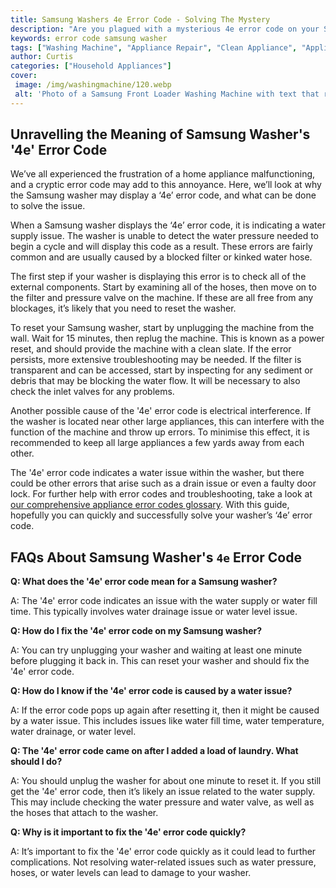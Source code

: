 ```yaml
---
title: Samsung Washers 4e Error Code - Solving The Mystery
description: "Are you plagued with a mysterious 4e error code on your Samsung Washer Find out how to solve this puzzling issue and get your washer back in action"
keywords: error code samsung washer
tags: ["Washing Machine", "Appliance Repair", "Clean Appliance", "Appliance Brand"]
author: Curtis
categories: ["Household Appliances"]
cover: 
 image: /img/washingmachine/120.webp
 alt: 'Photo of a Samsung Front Loader Washing Machine with text that reads 4e Error Code - Solving The Mystery'
---
```

## Unravelling the Meaning of Samsung Washer's '4e' Error Code
We’ve all experienced the frustration of a home appliance malfunctioning, and a cryptic error code may add to this annoyance. Here, we’ll look at why the Samsung washer may display a ‘4e’ error code, and what can be done to solve the issue.

When a Samsung washer displays the ‘4e’ error code, it is indicating a water supply issue. The washer is unable to detect the water pressure needed to begin a cycle and will display this code as a result. These errors are fairly common and are usually caused by a blocked filter or kinked water hose.

The first step if your washer is displaying this error is to check all of the external components. Start by examining all of the hoses, then move on to the filter and pressure valve on the machine. If these are all free from any blockages, it’s likely that you need to reset the washer.

To reset your Samsung washer, start by unplugging the machine from the wall. Wait for 15 minutes, then replug the machine. This is known as a power reset, and should provide the machine with a clean slate. If the error persists, more extensive troubleshooting may be needed. If the filter is transparent and can be accessed, start by inspecting for any sediment or debris that may be blocking the water flow. It will be necessary to also check the inlet valves for any problems.

Another possible cause of the '4e' error code is electrical interference. If the washer is located near other large appliances, this can interfere with the function of the machine and throw up errors. To minimise this effect, it is recommended to keep all large appliances a few yards away from each other.

The '4e' error code indicates a water issue within the washer, but there could be other errors that arise such as a drain issue or even a faulty door lock. For further help with error codes and troubleshooting, take a look at [our comprehensive appliance error codes glossary](./error-codes/). With this guide, hopefully you can quickly and successfully solve your washer’s ‘4e’ error code.
## FAQs About Samsung Washer's `4e` Error Code

**Q: What does the '4e' error code mean for a Samsung washer?**

A: The '4e' error code indicates an issue with the water supply or water fill time. This typically involves water drainage issue or water level issue.

**Q: How do I fix the '4e' error code on my Samsung washer?**

A: You can try unplugging your washer and waiting at least one minute before plugging it back in. This can reset your washer and should fix the '4e' error code.

**Q: How do I know if the '4e' error code is caused by a water issue?**

A: If the error code pops up again after resetting it, then it might be caused by a water issue. This includes issues like water fill time, water temperature, water drainage, or water level.

**Q: The '4e' error code came on after I added a load of laundry. What should I do?**

A: You should unplug the washer for about one minute to reset it. If you still get the '4e' error code, then it’s likely an issue related to the water supply. This may include checking the water pressure and water valve, as well as the hoses that attach to the washer.

**Q: Why is it important to fix the '4e' error code quickly?**

A: It’s important to fix the '4e' error code quickly as it could lead to further complications. Not resolving water-related issues such as water pressure, hoses, or water levels can lead to damage to your washer.
